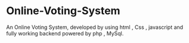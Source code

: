 ﻿# Online-Voting-System
An Online Voting System, developed by using html , Css , javascript and fully working backend powered by php , MySql.
